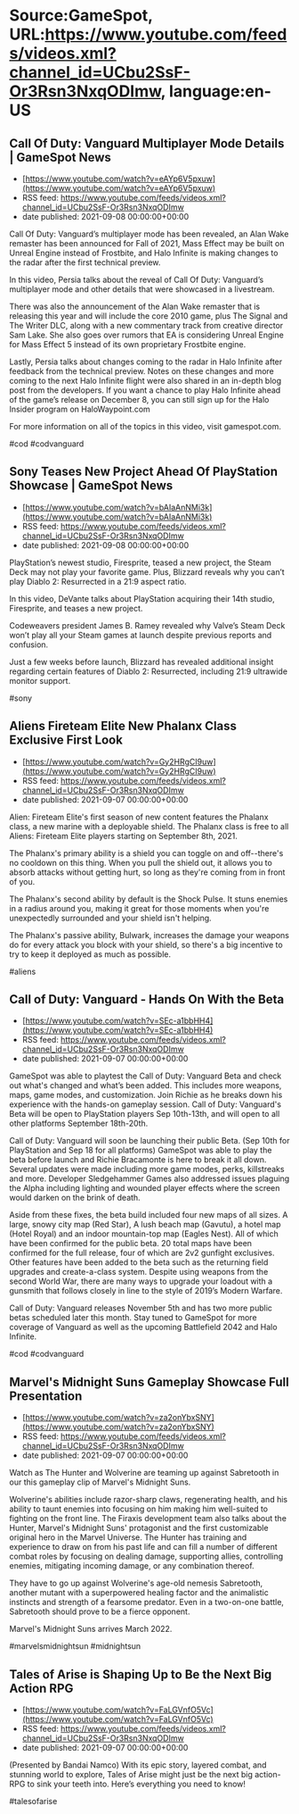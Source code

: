 # Source:GameSpot, URL:https://www.youtube.com/feeds/videos.xml?channel_id=UCbu2SsF-Or3Rsn3NxqODImw, language:en-US

## Call Of Duty: Vanguard Multiplayer Mode Details | GameSpot News
 - [https://www.youtube.com/watch?v=eAYp6V5pxuw](https://www.youtube.com/watch?v=eAYp6V5pxuw)
 - RSS feed: https://www.youtube.com/feeds/videos.xml?channel_id=UCbu2SsF-Or3Rsn3NxqODImw
 - date published: 2021-09-08 00:00:00+00:00

Call Of Duty: Vanguard’s multiplayer mode has been revealed, an Alan Wake remaster has been announced for Fall of 2021, Mass Effect may be built on Unreal Engine instead of Frostbite, and Halo Infinite is making changes to the radar after the first technical preview.

In this video, Persia talks about the reveal of Call Of Duty: Vanguard’s multiplayer mode and other details that were showcased in a livestream. 

There was also the announcement of the Alan Wake remaster that is releasing this year and will include the core 2010 game, plus The Signal and The Writer DLC, along with a new commentary track from creative director Sam Lake. She also goes over rumors that EA is considering Unreal Engine for Mass Effect 5 instead of its own proprietary Frostbite engine. 

Lastly, Persia talks about changes coming to the radar in Halo Infinite after feedback from the technical preview. Notes on these changes and more coming to the next Halo Infinite flight were also shared in an in-depth blog post from the developers. If you want a chance to play Halo Infinite ahead of the game’s release on December 8, you can still sign up for the Halo Insider program on HaloWaypoint.com

For more information on all of the topics in this video, visit gamespot.com.

#cod #codvanguard

## Sony Teases New Project Ahead Of PlayStation Showcase | GameSpot News
 - [https://www.youtube.com/watch?v=bAIaAnNMi3k](https://www.youtube.com/watch?v=bAIaAnNMi3k)
 - RSS feed: https://www.youtube.com/feeds/videos.xml?channel_id=UCbu2SsF-Or3Rsn3NxqODImw
 - date published: 2021-09-08 00:00:00+00:00

PlayStation’s newest studio, Firesprite, teased a new project, the Steam Deck may not play your favorite game. Plus, Blizzard reveals why you can’t play Diablo 2: Resurrected in a 21:9 aspect ratio.

In this video, DeVante talks about PlayStation acquiring their 14th studio, Firesprite, and teases a new project. 

Codeweavers president James B. Ramey revealed why Valve’s Steam Deck won’t play all your Steam games at launch despite previous reports and confusion. 

Just a few weeks before launch, Blizzard has revealed additional insight regarding certain features of Diablo 2: Resurrected, including 21:9 ultrawide monitor support.

#sony

## Aliens Fireteam Elite New Phalanx Class Exclusive First Look
 - [https://www.youtube.com/watch?v=Gy2HRgCI9uw](https://www.youtube.com/watch?v=Gy2HRgCI9uw)
 - RSS feed: https://www.youtube.com/feeds/videos.xml?channel_id=UCbu2SsF-Or3Rsn3NxqODImw
 - date published: 2021-09-07 00:00:00+00:00

Alien: Fireteam Elite's first season of new content features the Phalanx class, a new marine with a deployable shield. The Phalanx class is free to all Aliens: Fireteam Elite players starting on September 8th, 2021. 

The Phalanx's primary ability is a shield you can toggle on and off--there's no cooldown on this thing. When you pull the shield out, it allows you to absorb attacks without getting hurt, so long as they're coming from in front of you.

The Phalanx's second ability by default is the Shock Pulse. It stuns enemies in a radius around you, making it great for those moments when you're unexpectedly surrounded and your shield isn't helping.

The Phalanx's passive ability, Bulwark, increases the damage your weapons do for every attack you block with your shield, so there's a big incentive to try to keep it deployed as much as possible.

#aliens

## Call of Duty: Vanguard - Hands On With the Beta
 - [https://www.youtube.com/watch?v=SEc-a1bbHH4](https://www.youtube.com/watch?v=SEc-a1bbHH4)
 - RSS feed: https://www.youtube.com/feeds/videos.xml?channel_id=UCbu2SsF-Or3Rsn3NxqODImw
 - date published: 2021-09-07 00:00:00+00:00

GameSpot was able to playtest the Call of Duty: Vanguard Beta and check out what's changed and what’s been added. This includes more weapons, maps, game modes, and customization. Join Richie as he breaks down his experience with the hands-on gameplay session. Call of Duty: Vanguard's Beta will be open to PlayStation players Sep 10th-13th, and will open to all other platforms September 18th-20th. 

Call of Duty: Vanguard will soon be launching their public Beta. (Sep 10th for PlayStation and Sep 18 for all platforms) GameSpot was able to play the beta before launch and Richie Bracamonte is here to break it all down. Several updates were made including more game modes, perks, killstreaks and more. Developer Sledgehammer Games also addressed issues plaguing the Alpha including lighting and wounded player effects where the screen would darken on the brink of death.

Aside from these fixes, the beta build included four new maps of all sizes. A large, snowy city map (Red Star), A lush beach map (Gavutu), a hotel map (Hotel Royal) and an indoor mountain-top map (Eagles Nest). All of which have been confirmed for the public beta. 20 total maps have been confirmed for the full release, four of which are 2v2 gunfight exclusives. Other features have been added to the beta such as the returning field upgrades and create-a-class system. Despite using weapons from the second World War, there are many ways to upgrade your loadout with a gunsmith that follows closely in line to the style of 2019’s Modern Warfare.

Call of Duty: Vanguard releases November 5th and has two more public betas scheduled later this month. Stay tuned to GameSpot for more coverage of Vanguard as well as the upcoming Battlefield 2042 and Halo Infinite.

#cod #codvanguard

## Marvel's Midnight Suns Gameplay Showcase Full Presentation
 - [https://www.youtube.com/watch?v=za2onYbxSNY](https://www.youtube.com/watch?v=za2onYbxSNY)
 - RSS feed: https://www.youtube.com/feeds/videos.xml?channel_id=UCbu2SsF-Or3Rsn3NxqODImw
 - date published: 2021-09-07 00:00:00+00:00

Watch as The Hunter and Wolverine are teaming up against Sabretooth in our this gameplay clip of Marvel's Midnight Suns.

Wolverine's abilities include razor-sharp claws, regenerating health, and his ability to taunt enemies into focusing on him making him well-suited to fighting on the front line. The Firaxis development team also talks about the Hunter, Marvel's Midnight Suns' protagonist and the first customizable original hero in the Marvel Universe. The Hunter has training and experience to draw on from his past life and can fill a number of different combat roles by focusing on dealing damage, supporting allies, controlling enemies, mitigating incoming damage, or any combination thereof.

They have to go up against Wolverine's age-old nemesis Sabretooth, another mutant with a superpowered healing factor and the animalistic instincts and strength of a fearsome predator. Even in a two-on-one battle, Sabretooth should prove to be a fierce opponent. 

Marvel's Midnight Suns arrives March 2022.

#marvelsmidnightsun #midnightsun

## Tales of Arise is Shaping Up to Be the Next Big Action RPG
 - [https://www.youtube.com/watch?v=FaLGVnfO5Vc](https://www.youtube.com/watch?v=FaLGVnfO5Vc)
 - RSS feed: https://www.youtube.com/feeds/videos.xml?channel_id=UCbu2SsF-Or3Rsn3NxqODImw
 - date published: 2021-09-07 00:00:00+00:00

(Presented by Bandai Namco) With its epic story, layered combat, and stunning world to explore, Tales of Arise might just be the next big action-RPG to sink your teeth into. Here’s everything you need to know!

#talesofarise

